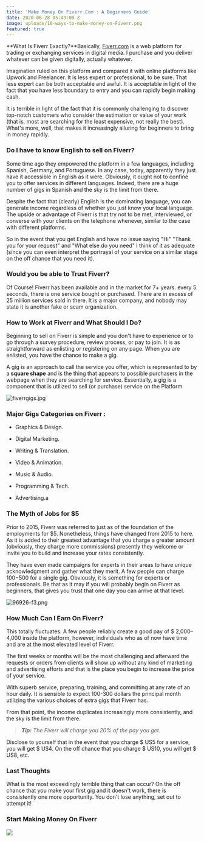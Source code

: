 ```yaml
---
title: 'Make Money On Fiverr.Com : A Beginners Guide'
date: 2020-06-28 05:49:00 Z
image: uploads/10-ways-to-make-money-on-Fiverr.png
featured: true
---
```


**What Is Fiverr Exactly?**Basically, [Fiverr.com](https://track.fiverr.com/visit/?bta=116041&nci=7416) is a web platform for trading or exchanging services in digital media. I purchase and you deliver whatever can be given digitally, actually whatever.

Imagination ruled on this platform and compared it with online platforms like Upwork and Freelancer. It is less expert or professional, to be sure. That less expert can be both acceptable and awful. It is acceptable in light of the fact that you have less boundary to entry and you can rapidly begin making cash.

It is terrible in light of the fact that it is commonly challenging to discover top-notch customers who consider the estimation or value of your work (that is, most are searching for the least expensive, not really the best). What's more, well, that makes it increasingly alluring for beginners to bring in money rapidly.

### **Do I have to know English to sell on Fiverr?**

Some time ago they empowered the platform in a few languages, including Spanish, Germany, and Portuguese. In any case, today, apparently they just have it accessible in English as it were. Obviously, it ought not to confine you to offer services in different languages. Indeed, there are a huge number of gigs in Spanish and the sky is the limit from there.

Despite the fact that (clearly) English is the dominating language, you can generate income regardless of whether you just know your local language. The upside or advantage of Fiverr is that try not to be met, interviewed, or converse with your clients on the telephone whenever, similar to the case with different platforms.

So in the event that you get English and have no issue saying "Hi" "Thank you for your request" and "What else do you need" I think of it as adequate (since you can even interpret the portrayal of your service on a similar stage on the off chance that you need it).

### **Would you be able to Trust Fiverr?**

Of Course! Fiverr has been available and in the market for 7\+ years. every 5 seconds, there is one service bought or purchased. There are in excess of 25 million services sold in there. It is a major company, and nobody may state it is another fake or scam organization.

### **How to Work at Fiverr and What Should I Do?**

Beginning to sell on Fiverr is simple and you don't have to experience or to go through a survey procedure, review process, or pay to join. It is as straightforward as enlisting or registering on any page. When you are enlisted, you have the chance to make a gig.

A gig is an approach to call the service you offer, which is represented to by a **square shape** and is the thing that appears to possible purchasers in the webpage when they are searching for service. Essentially, a gig is a component that is utilized to sell (or purchase) service on the Platform

![fiverrgigs.jpg](/uploads/fiverrgigs.jpg)

### **Major Gigs Categories on Fiverr :**

* Graphics & Design.

* Digital Marketing.

* Writing & Translation.

* Video & Animation.

* Music & Audio.

* Programming & Tech.

* Advertising.a

### **The Myth of Jobs for $5**

Prior to 2015, Fiverr was referred to just as of the foundation of the employments for $5. Nonetheless, things have changed from 2015 to here. As it is added to their greatest advantage that you charge a greater amount (obviously, they charge more commissions) presently they welcome or invite you to build and increase your rates consistently.

They have even made campaigns for experts in their areas to have unique acknowledgment and gather what they merit. A few people can charge $100-$500 for a single gig. Obviously, it is something for experts or professionals. Be that as it may if you will probably begin on Fiverr as beginners, that gives you trust that one day you can arrive at that level.

![96926-f3.png](/uploads/96926-f3.png)

### **How Much Can I Earn On Fiverr?**

This totally fluctuates. A few people reliably create a good pay of $ 2,000–4,000 inside the platform, however, individuals who as of now have time and are at the most elevated level of Fiverr.

The first weeks or months will be the most challenging and afterward the requests or orders from clients will show up without any kind of marketing and advertising efforts and that is the place you begin to increase the price of your service.

With superb service, preparing, training, and committing at any rate of an hour daily. It is sensible to expect 100-300 dollars the principal month utilizing the various choices of extra gigs that Fiverr has.

From that point, the income duplicates increasingly more consistently, and the sky is the limit from there.

> ***Tip:** The Fiverr will charge you 20% of the pay you get.*

Disclose to yourself that in the event that you charge $ US5 for a service, you will get $ US4. On the off chance that you charge $ US10, you will get $ US8, etc.

### **Last Thoughts**

What is the most exceedingly terrible thing that can occur? On the off chance that you make your first gig and it doesn't work, there is consistently one more opportunity. You don't lose anything, set out to attempt it!

### **Start Making Money On Fiverr**

**[![](https://www.internetdailydeals.com/content/uploads/pages/e8d63c98d0e93fef86bb69cc96266464/button_sign-up-on-fiverr.png)](https://track.fiverr.com/visit/?bta=116041&brand=fiverrcpa)**